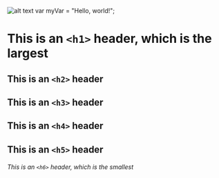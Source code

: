 ![alt text](https://camo.githubusercontent.com/4e4e82c65cecec49f6bbe943a014a35c74a36260883036d898fe2d6ae3513a7f/68747470733a2f2f6f63746f6465782e6769746875622e636f6d2f696d616765732f79616b746f6361742e706e67)
var myVar = "Hello, world!";

# This is an `<h1>` header, which is the largest

## This is an `<h2>` header

## This is an `<h3>` header

## This is an `<h4>` header

## This is an `<h5>` header

###### This is an `<h6>` header, which is the smallest
